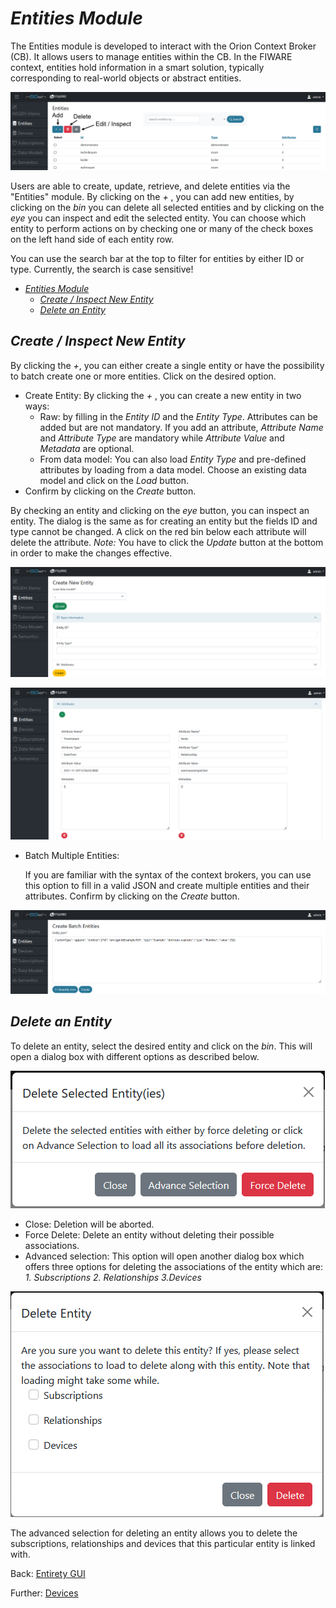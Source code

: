 # *Entities Module*

The Entities module is developed to interact with the Orion Context Broker (CB).
It allows users to manage entities within the CB.
In the FIWARE context, entities hold information in a smart solution, typically corresponding to real-world objects or abstract entities.

![Alt text](images/image-5.png)

Users are able to create, update, retrieve, and delete entities via the "Entities" module. By clicking on the *+* , you can add new entities, by clicking on the *bin* you can delete all selected entities and by clicking on the *eye* you can inspect and edit the selected entity. You can choose which entity to perform actions on by checking one or many of the check boxes on the left hand side of each entity row.

You can use the search bar at the top to filter for entities by either ID or type. Currently, the search is case sensitive!

- [*Entities Module*](#entities-module)
  - [*Create / Inspect New Entity*](#create--inspect-new-entity)
  - [*Delete an Entity*](#delete-an-entity)


## *Create / Inspect New Entity*
By clicking the *+*, you can either create a single entity or have the possibility to batch create one or more entities. Click on the desired option.
-	Create Entity: By clicking the *+* , you can create a new entity in two ways:
    - Raw:  by filling in the *Entity ID* and the *Entity Type*. Attributes can be added but are not mandatory. If you add an attribute, *Attribute Name* and *Attribute Type* are mandatory while *Attribute Value* and *Metadata* are optional.
    - From data model: You can also load *Entity Type* and pre-defined attributes by loading from a data model. Choose an existing data model and click on the *Load* button.
- Confirm by clicking on the *Create* button.

By checking an entity and clicking on the *eye* button, you can inspect an entity.
The dialog is the same as for creating an entity but the fields ID and type cannot be changed. A click on the red bin below each attribute will delete the attribute. *Note:* You have to click the *Update* button at the bottom in order to make the changes effective.

![Alt text](images/image-6.png)

![Alt text](images/image-7.png)

- Batch Multiple Entities: 
    
    If you are familiar with the syntax of the context brokers, you can use this option to fill in a valid JSON and create multiple entities and their attributes. Confirm by clicking on the *Create* button.

![Alt text](images/image-6-multiple.png)

## *Delete an Entity*

To delete an entity, select the desired entity and click on the *bin*. This will open a dialog box with different options as described below.
 
![Alt text](images/image-8.png)

- Close: Deletion will be aborted.
-	Force Delete: Delete an entity without deleting their possible associations.
-	Advanced selection: This option will open another dialog box which offers three options for deleting the associations of the entity which are: *1. Subscriptions 2. Relationships 3.Devices*

![Alt text](images/image-10.png)

The advanced selection for deleting an entity allows you to delete the subscriptions, relationships and devices that this particular entity is linked with.

Back: [Entirety GUI](../USERGUIDE.md#modules)

Further: [Devices](DEVICES.md)
